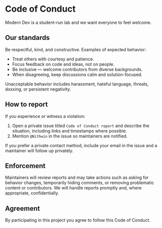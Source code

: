 # Code of Conduct

Modern Dev is a student-run lab and we want everyone to feel welcome.

## Our standards

Be respectful, kind, and constructive. Examples of expected behavior:

- Treat others with courtesy and patience.
- Focus feedback on code and ideas, not on people.
- Be inclusive — welcome contributors from diverse backgrounds.
- When disagreeing, keep discussions calm and solution-focused.

Unacceptable behavior includes harassment, hateful language, threats, doxxing, or persistent negativity.

## How to report

If you experience or witness a violation:

1. Open a private issue titled `Code of Conduct report` and describe the situation, including links and timestamps where possible.
2. Mention `@Nithwin` in the issue so maintainers are notified.

If you prefer a private contact method, include your email in the issue and a maintainer will follow up privately.

## Enforcement

Maintainers will review reports and may take actions such as asking for behavior changes, temporarily hiding comments, or removing problematic content or contributors. We will handle reports promptly and, where appropriate, confidentially.

## Agreement

By participating in this project you agree to follow this Code of Conduct.

